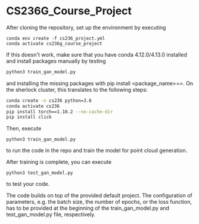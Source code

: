 # CS236G_Course_Project

After cloning the repository, set up the environment by executing

    conda env create -f cs236_project.yml
    conda activate cs236g_course_project

If this doesn't work, make sure that you have conda 4.12.0/4.13.0 installed and install packages manually by testing 

```bash
python3 train_gan_model.py
```

and installing the missing packages with pip install <package_name>==<version>. On the sherlock cluster, this translates to the following steps:

```bash
conda create -n cs236 python=3.6
conda activate cs236
pip install torch==1.10.2 --no-cache-dir
pip install click
```

Then, execute

    python3 train_gan_model.py
  
to run the code in the repo and train the model for point cloud generation.

After training is complete, you can execute

    python3 test_gan_model.py

to test your code.
  
The code builds on top of the provided default project. The configuration of parameters, e.g. the batch size, the 
number of epochs, or the loss function, has to be provided at the beginning of the train_gan_model.py and 
test_gan_model.py file, respectively. 
